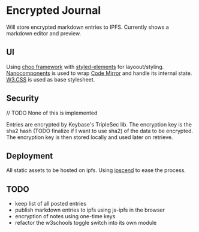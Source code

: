 # Encrypted Journal

Will store encrypted markdown entries to IPFS. Currently shows a markdown editor and preview.

## UI
Using [choo framework](https://github.com/choojs/choo) with [styled-elements](https://github.com/styled-components/styled-elements) for layoout/styling. [Nanocomponents](https://github.com/choojs/nanocomponent) is used to wrap [Code Mirror](http://codemirror.net/) and handle its internal state. [W3.CSS](https://www.w3schools.com/w3css/default.asp) is used as base stylesheet.

## Security
// TODO None of this is implemented

Entries are encrypted by Keybase's TripleSec lib. The encryption key is the sha2 hash (TODO finalize if I want to use sha2) of the data to be encrypted.
The encryption key is then stored locally and used later on retrieve.

## Deployment
All static assets to be hosted on ipfs. Using [ipscend](https://github.com/diasdavid/ipscend) to ease the process.

## TODO
* keep list of all posted entries
* publish markdown entries to ipfs using js-ipfs in the browser
* encryption of notes using one-time keys
* refactor the w3schools toggle switch into its own module
